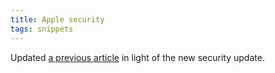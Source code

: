 ```yaml
---
title: Apple security
tags: snippets
---
```


Updated [a previous article](http://wincent.com/a/about/wincent/weblog/archives/2006/09/dont_run_mac_os.php) in light of the new security update.
